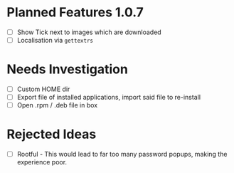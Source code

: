 # Planned Features 1.0.7
- [ ] Show Tick next to images which are downloaded
- [ ] Localisation via `gettextrs`

# Needs Investigation
- [ ] Custom HOME dir
- [ ] Export file of installed applications, import said file to re-install
- [ ] Open .rpm / .deb file in box

# Rejected Ideas
- [ ] Rootful - This would lead to far too many password popups, making the experience poor.
